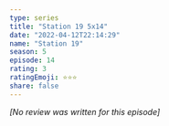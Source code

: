 ```yaml
---
type: series
title: "Station 19 5x14"
date: "2022-04-12T22:14:29"
name: "Station 19"
season: 5
episode: 14
rating: 3
ratingEmoji: ⭐️⭐️⭐️
share: false
---
```


_[No review was written for this episode]_
